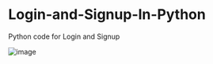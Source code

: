 # Login-and-Signup-In-Python
Python code for Login and Signup 

![image](https://user-images.githubusercontent.com/20369800/107621069-b4800c80-6c7b-11eb-8450-ae6c9f5421eb.png)
